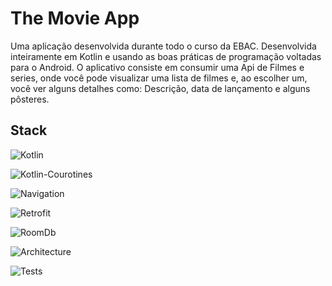 # The Movie App

Uma aplicação desenvolvida durante todo o curso da EBAC. Desenvolvida inteiramente em Kotlin e usando as boas práticas de programação voltadas para o Android.
O aplicativo consiste em consumir uma Api de Filmes e series, onde você pode visualizar uma lista de filmes e, ao escolher um, você ver alguns detalhes como: Descrição, data de lançamento e alguns pôsteres. 

## Stack

![Kotlin](https://img.shields.io/badge/kotlin-%237F52FF.svg?style=for-the-badge&logo=kotlin&logoColor=white)

![Kotlin-Courotines](https://img.shields.io/badge/-Kotlin%20Coroutines-orange)

![Navigation](https://img.shields.io/badge/-Navigation%20component-brightgreen)

![Retrofit](https://img.shields.io/badge/-Retrofit-brightgreen)

![RoomDb](https://img.shields.io/badge/-RoomDb-green)

![Architecture](https://img.shields.io/badge/-MVVM-blue)

![Tests](https://img.shields.io/badge/-JUnit4-lightgrey)

